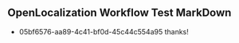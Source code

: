 ## OpenLocalization Workflow Test MarkDown
* 05bf6576-aa89-4c41-bf0d-45c44c554a95 thanks!

<!--HONumber=Aug16_HO4-->


